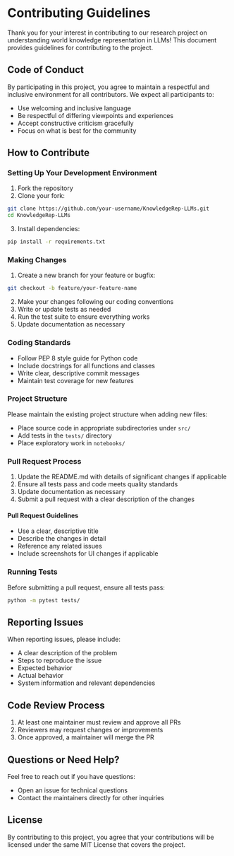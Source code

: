 # Contributing Guidelines

Thank you for your interest in contributing to our research project on understanding world knowledge representation in LLMs! This document provides guidelines for contributing to the project.

## Code of Conduct

By participating in this project, you agree to maintain a respectful and inclusive environment for all contributors. We expect all participants to:

- Use welcoming and inclusive language
- Be respectful of differing viewpoints and experiences
- Accept constructive criticism gracefully
- Focus on what is best for the community

## How to Contribute

### Setting Up Your Development Environment

1. Fork the repository
2. Clone your fork: 
```bash
git clone https://github.com/your-username/KnowledgeRep-LLMs.git
cd KnowledgeRep-LLMs
```
3. Install dependencies:
```bash
pip install -r requirements.txt
```

### Making Changes

1. Create a new branch for your feature or bugfix:
```bash
git checkout -b feature/your-feature-name
```

2. Make your changes following our coding conventions
3. Write or update tests as needed
4. Run the test suite to ensure everything works
5. Update documentation as necessary

### Coding Standards

- Follow PEP 8 style guide for Python code
- Include docstrings for all functions and classes
- Write clear, descriptive commit messages
- Maintain test coverage for new features

### Project Structure

Please maintain the existing project structure when adding new files:

- Place source code in appropriate subdirectories under `src/`
- Add tests in the `tests/` directory
- Place exploratory work in `notebooks/`

### Pull Request Process

1. Update the README.md with details of significant changes if applicable
2. Ensure all tests pass and code meets quality standards
3. Update documentation as necessary
4. Submit a pull request with a clear description of the changes

#### Pull Request Guidelines

- Use a clear, descriptive title
- Describe the changes in detail
- Reference any related issues
- Include screenshots for UI changes if applicable

### Running Tests

Before submitting a pull request, ensure all tests pass:

```bash
python -m pytest tests/
```

## Reporting Issues

When reporting issues, please include:

- A clear description of the problem
- Steps to reproduce the issue
- Expected behavior
- Actual behavior
- System information and relevant dependencies

## Code Review Process

1. At least one maintainer must review and approve all PRs
2. Reviewers may request changes or improvements
3. Once approved, a maintainer will merge the PR

## Questions or Need Help?

Feel free to reach out if you have questions:

- Open an issue for technical questions
- Contact the maintainers directly for other inquiries

## License

By contributing to this project, you agree that your contributions will be licensed under the same MIT License that covers the project.
